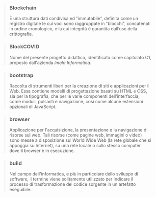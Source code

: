 
>### Blockchain
>È una struttura dati condivisa ed "immutabile", definita come un registro digitale le cui voci sono raggruppate in "blocchi", concatenati in ordine cronologico, e la cui integrità è garantita dall’uso della crittografia.

>### BlockCOVID
>Nome del presente progetto didattico, identificato come capitolato C1, proposto dall'azienda *Imola Informatica*.

>### bootstrap
>Raccolta di strumenti liberi per la creazione di siti e applicazioni per il Web. Essa contiene modelli di progettazione basati su HTML e CSS, sia per la tipografia, che per le varie componenti dell’interfaccia, come moduli, pulsanti e navigazione, così come alcune estensioni opzionali di JavaScript.

>### browser
>Applicazione per l'acquisizione, la presentazione e la navigazione di risorse sul web. Tali risorse (come pagine web, immagini o video) sono messe a disposizione sul World Wide Web (la rete globale che si appoggia su Internet), su una rete locale o sullo stesso computer dove il browser è in esecuzione.

>### build
>Nel campo dell'informatica, e più in particolare dello sviluppo di software, il termine viene solitamente utilizzato per indicare il processo di trasformazione del codice sorgente in un artefatto eseguibile.